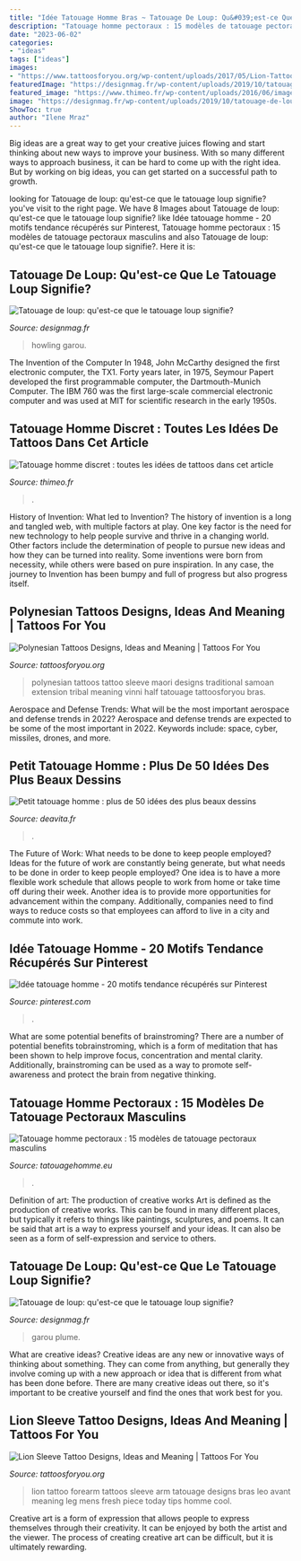 ```yaml
---
title: "Idée Tatouage Homme Bras ~ Tatouage De Loup: Qu&#039;est-ce Que Le Tatouage Loup Signifie?"
description: "Tatouage homme pectoraux : 15 modèles de tatouage pectoraux masculins"
date: "2023-06-02"
categories:
- "ideas"
tags: ["ideas"]
images:
- "https://www.tattoosforyou.org/wp-content/uploads/2017/05/Lion-Tattoo-Sleeve.jpg"
featuredImage: "https://designmag.fr/wp-content/uploads/2019/10/tatouage-de-loup-plume-gambe.jpg"
featured_image: "https://www.thimeo.fr/wp-content/uploads/2016/06/imagesTatouage-homme-discret-36.jpg"
image: "https://designmag.fr/wp-content/uploads/2019/10/tatouage-de-loup-criant-homme.jpg"
ShowToc: true
author: "Ilene Mraz"
---
```



Big ideas are a great way to get your creative juices flowing and start thinking about new ways to improve your business. With so many different ways to approach business, it can be hard to come up with the right idea. But by working on big ideas, you can get started on a successful path to growth.

	

		
looking for Tatouage de loup: qu&#039;est-ce que le tatouage loup signifie? you've visit to the right page. We have 8 Images about Tatouage de loup: qu&#039;est-ce que le tatouage loup signifie? like Idée tatouage homme - 20 motifs tendance récupérés sur Pinterest, Tatouage homme pectoraux : 15 modèles de tatouage pectoraux masculins and also Tatouage de loup: qu&#039;est-ce que le tatouage loup signifie?. Here it is:
		
    
## Tatouage De Loup: Qu&#039;est-ce Que Le Tatouage Loup Signifie?

<img loading=lazy src="https://designmag.fr/wp-content/uploads/2019/10/tatouage-de-loup-criant-homme.jpg" onerror="this.onerror=null;this.src='https://tse1.mm.bing.net/th?id=OIP.J-3R5PxX9B1WuKT2OnoDlwHaNL&amp;pid=15.1';" alt="Tatouage de loup: qu&#039;est-ce que le tatouage loup signifie?">

_Source: designmag.fr_

>howling garou. 

	

The Invention of the Computer
In 1948, John McCarthy designed the first electronic computer, the TX1. Forty years later, in 1975, Seymour Papert developed the first programmable computer, the Dartmouth-Munich Computer. The IBM 760 was the first large-scale commercial electronic computer and was used at MIT for scientific research in the early 1950s.

    
## Tatouage Homme Discret : Toutes Les Idées De Tattoos Dans Cet Article

<img loading=lazy src="https://www.thimeo.fr/wp-content/uploads/2016/06/imagesTatouage-homme-discret-36.jpg" onerror="this.onerror=null;this.src='https://tse3.mm.bing.net/th?id=OIP.7IpJkggopQZI0rppyK1A4AHaLJ&amp;pid=15.1';" alt="Tatouage homme discret : toutes les idées de tattoos dans cet article">

_Source: thimeo.fr_

>. 

	

History of Invention: What led to Invention?
The history of invention is a long and tangled web, with multiple factors at play. One key factor is the need for new technology to help people survive and thrive in a changing world. Other factors include the determination of people to pursue new ideas and how they can be turned into reality. Some inventions were born from necessity, while others were based on pure inspiration. In any case, the journey to Invention has been bumpy and full of progress but also progress itself.

    
## Polynesian Tattoos Designs, Ideas And Meaning | Tattoos For You

<img loading=lazy src="http://www.tattoosforyou.org/wp-content/uploads/2013/09/Traditional-Polynesian-Tattoo-682x1024.jpg" onerror="this.onerror=null;this.src='https://tse2.mm.bing.net/th?id=OIP.YEUqi8d1EH3KZeAmGC5nvQHaLH&amp;pid=15.1';" alt="Polynesian Tattoos Designs, Ideas and Meaning | Tattoos For You">

_Source: tattoosforyou.org_

>polynesian tattoos tattoo sleeve maori designs traditional samoan extension tribal meaning vinni half tatouage tattoosforyou bras. 

	

Aerospace and Defense Trends: What will be the most important aerospace and defense trends in 2022?
Aerospace and defense trends are expected to be some of the most important in 2022. Keywords include: space, cyber, missiles, drones, and more.

    
## Petit Tatouage Homme : Plus De 50 Idées Des Plus Beaux Dessins

<img loading=lazy src="https://deavita.fr/wp-content/uploads/2019/06/petit-tatouage-homme-sur-les-jambes-idées-minimalistes.jpg" onerror="this.onerror=null;this.src='https://tse3.mm.bing.net/th?id=OIP.P0XYjdJruMum25phMXoqPwHaJQ&amp;pid=15.1';" alt="Petit tatouage homme : plus de 50 idées des plus beaux dessins">

_Source: deavita.fr_

>. 

	

The Future of Work: What needs to be done to keep people employed?
Ideas for the future of work are constantly being generate, but what needs to be done in order to keep people employed? One idea is to have a more flexible work schedule that allows people to work from home or take time off during their week. Another idea is to provide more opportunities for advancement within the company. Additionally, companies need to find ways to reduce costs so that employees can afford to live in a city and commute into work.

    
## Idée Tatouage Homme - 20 Motifs Tendance Récupérés Sur Pinterest

<img loading=lazy src="https://i.pinimg.com/736x/64/14/30/64143015e2b0510ac8143c77f899d72c.jpg?b=t" onerror="this.onerror=null;this.src='https://tse4.mm.bing.net/th?id=OIP.kXFIzgnfFS5uQ92wCLMWzQHaM4&amp;pid=15.1';" alt="Idée tatouage homme - 20 motifs tendance récupérés sur Pinterest">

_Source: pinterest.com_

>. 

	

What are some potential benefits of brainstroming?
There are a number of potential benefits tobrainstroming, which is a form of meditation that has been shown to help improve focus, concentration and mental clarity. Additionally, brainstroming can be used as a way to promote self-awareness and protect the brain from negative thinking.

    
## Tatouage Homme Pectoraux : 15 Modèles De Tatouage Pectoraux Masculins

<img loading=lazy src="https://www.tatouagehomme.eu/wp-content/uploads/2014/02/tatouage-homme-pectoraux-7.jpg" onerror="this.onerror=null;this.src='https://tse1.mm.bing.net/th?id=OIP.10oKB2EWi2usw0_Y0qnt9QHaHa&amp;pid=15.1';" alt="Tatouage homme pectoraux : 15 modèles de tatouage pectoraux masculins">

_Source: tatouagehomme.eu_

>. 

	

Definition of art: The production of creative works
Art is defined as the production of creative works. This can be found in many different places, but typically it refers to things like paintings, sculptures, and poems. It can be said that art is a way to express yourself and your ideas. It can also be seen as a form of self-expression and service to others.

    
## Tatouage De Loup: Qu&#039;est-ce Que Le Tatouage Loup Signifie?

<img loading=lazy src="https://designmag.fr/wp-content/uploads/2019/10/tatouage-de-loup-plume-gambe.jpg" onerror="this.onerror=null;this.src='https://tse3.mm.bing.net/th?id=OIP.PrZiUVf_OWdeoMwXuy3rugHaH-&amp;pid=15.1';" alt="Tatouage de loup: qu&#039;est-ce que le tatouage loup signifie?">

_Source: designmag.fr_

>garou plume. 

	

What are creative ideas?
Creative ideas are any new or innovative ways of thinking about something. They can come from anything, but generally they involve coming up with a new approach or idea that is different from what has been done before. There are many creative ideas out there, so it's important to be creative yourself and find the ones that work best for you.

    
## Lion Sleeve Tattoo Designs, Ideas And Meaning | Tattoos For You

<img loading=lazy src="https://www.tattoosforyou.org/wp-content/uploads/2017/05/Lion-Tattoo-Sleeve.jpg" onerror="this.onerror=null;this.src='https://tse1.mm.bing.net/th?id=OIP.dm8g8g8ErgRyPe6PKy5GiQHaJ3&amp;pid=15.1';" alt="Lion Sleeve Tattoo Designs, Ideas and Meaning | Tattoos For You">

_Source: tattoosforyou.org_

>lion tattoo forearm tattoos sleeve arm tatouage designs bras leo avant meaning leg mens fresh piece today tips homme cool. 

	

Creative art is a form of expression that allows people to express themselves through their creativity. It can be enjoyed by both the artist and the viewer. The process of creating creative art can be difficult, but it is ultimately rewarding.

